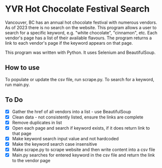 # YVR Hot Chocolate Festival Search
Vancouver, BC has an annual hot chocolate festival with numerous vendors. As of 2023 there is no search on the website. This program allows a user to search for a specific keyword, e.g. "white chocolate", "cinnamon", etc. Each vendor's page has a list of their available flavours. The program returns a link to each vendor's page if the keyword appears on that page. 

This program was written with Python. It uses Selenium and BeautifulSoup. 

## How to use
To populate or update the csv file, run scrape.py. To search for a keyword, run main.py. 

## To Do
- [x] Gather the href of all vendors into a list - use BeautifulSoup
- [x] Clean data - not consistently listed, ensure the links are complete
- [x] Remove duplicates in list
- [x] Open each page and search if keyword exists, if it does return link to that page
- [x] Make keyword search input value and not hardcoded
- [x] Make the keyword search case insensitive
- [x] Make scrape.py to scrape website and then write content into a csv file
- [x] Main.py searches for entered keyword in the csv file and return the link to the vendor page
